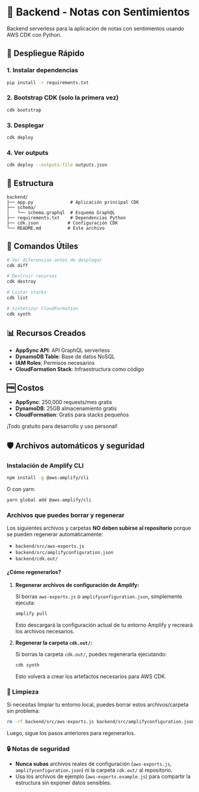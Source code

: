 # 🐍 Backend - Notas con Sentimientos

Backend serverless para la aplicación de notas con sentimientos usando AWS CDK con Python.

## 🚀 Despliegue Rápido

### 1. Instalar dependencias
```bash
pip install -r requirements.txt
```

### 2. Bootstrap CDK (solo la primera vez)
```bash
cdk bootstrap
```

### 3. Desplegar
```bash
cdk deploy
```

### 4. Ver outputs
```bash
cdk deploy --outputs-file outputs.json
```

## 📁 Estructura

```
backend/
├── app.py              # Aplicación principal CDK
├── schema/
│   └── schema.graphql  # Esquema GraphQL
├── requirements.txt    # Dependencias Python
├── cdk.json           # Configuración CDK
└── README.md          # Este archivo
```

## 🔧 Comandos Útiles

```bash
# Ver diferencias antes de desplegar
cdk diff

# Destruir recursos
cdk destroy

# Listar stacks
cdk list

# Sintetizar CloudFormation
cdk synth
```

## 📊 Recursos Creados

- **AppSync API**: API GraphQL serverless
- **DynamoDB Table**: Base de datos NoSQL
- **IAM Roles**: Permisos necesarios
- **CloudFormation Stack**: Infraestructura como código

## 🆓 Costos

- **AppSync**: 250,000 requests/mes gratis
- **DynamoDB**: 25GB almacenamiento gratis
- **CloudFormation**: Gratis para stacks pequeños

¡Todo gratuito para desarrollo y uso personal! 

## 🛡️ Archivos automáticos y seguridad

### Instalación de Amplify CLI

```bash
npm install -g @aws-amplify/cli
```
O con yarn:
```bash
yarn global add @aws-amplify/cli
```

### Archivos que puedes borrar y regenerar

Los siguientes archivos y carpetas **NO deben subirse al repositorio** porque se pueden regenerar automáticamente:

- `backend/src/aws-exports.js`
- `backend/src/amplifyconfiguration.json`
- `backend/cdk.out/`

#### ¿Cómo regenerarlos?

1. **Regenerar archivos de configuración de Amplify:**

   Si borras `aws-exports.js` o `amplifyconfiguration.json`, simplemente ejecuta:

   ```bash
   amplify pull
   ```

   Esto descargará la configuración actual de tu entorno Amplify y recreará los archivos necesarios.

2. **Regenerar la carpeta `cdk.out/`:**

   Si borras la carpeta `cdk.out/`, puedes regenerarla ejecutando:

   ```bash
   cdk synth
   ```

   Esto volverá a crear los artefactos necesarios para AWS CDK.

### 🧹 Limpieza

Si necesitas limpiar tu entorno local, puedes borrar estos archivos/carpeta sin problema:

```bash
rm -rf backend/src/aws-exports.js backend/src/amplifyconfiguration.json backend/cdk.out/
```

Luego, sigue los pasos anteriores para regenerarlos.

### 🔒 Notas de seguridad

- **Nunca subas** archivos reales de configuración (`aws-exports.js`, `amplifyconfiguration.json`) ni la carpeta `cdk.out/` al repositorio.
- Usa los archivos de ejemplo (`aws-exports.example.js`) para compartir la estructura sin exponer datos sensibles. 
